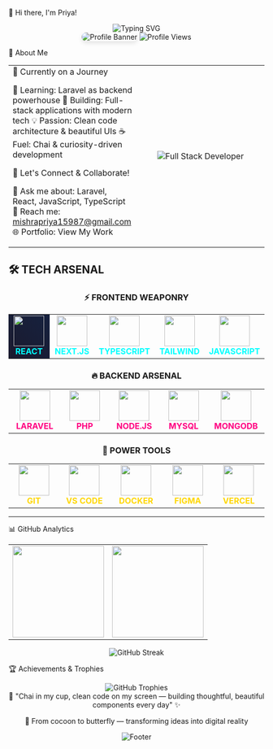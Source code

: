 🦋 Hi there, I'm Priya!
<div align="center">
  <img src="https://readme-typing-svg.herokuapp.com/?font=Fira+Code&size=32&duration=2800&pause=2000&color=A855F7&center=true&vCenter=true&width=940&lines=Full+Stack+Developer+%F0%9F%9A%80;Laravel+%7C+React+%7C+TypeScript;Building+Beautiful+Digital+Experiences+%E2%9C%A8" alt="Typing SVG" />
</div>
<div align="center">
  <img src="https://github.com/user-attachments/assets/a96549fe-8966-472e-b952-616f3a6bcf63" alt="Profile Banner" style="border-radius: 15px; box-shadow: 0 4px 8px rgba(0,0,0,0.1);" />
  <img src="https://komarev.com/ghpvc/?username=priyakumari1209&label=Profile%20views&color=blueviolet&style=for-the-badge" alt="Profile Views" />
</div>


🌟 About Me
<table style="border-collapse: collapse; border: none;">
<tr>
<td style="border: none;" width="50%">
🚀 Currently on a Journey

🌱 Learning: Laravel as backend powerhouse
🔭 Building: Full-stack applications with modern tech
💡 Passion: Clean code architecture & beautiful UIs
☕ Fuel: Chai & curiosity-driven development

🎯 Let's Connect & Collaborate!

💬 Ask me about: Laravel, React, JavaScript, TypeScript
📧 Reach me: mishrapriya15987@gmail.com
🌐 Portfolio: View My Work

</td>
<td style="border: none; text-align: center;" width="50%">
<img src="https://fiverr-res.cloudinary.com/images/t_main1,q_auto,f_auto,q_auto,f_auto/gigs/284615870/original/433e5854b95346083a296bf619257f067271e0e0/be-your-full-stack-developer-react-nextjs-laravel-nodejs.png" alt="Full Stack Developer" />
</td>
</tr>
</table>

## 🛠️ **TECH ARSENAL**

<div align="center">

### ⚡ **FRONTEND WEAPONRY**
<table>
<tr>
<td align="center" width="120" style="background: linear-gradient(45deg, #1a1a2e, #16213e);">
<img src="https://skillicons.dev/icons?i=react&theme=dark" width="60"/>
<br><strong style="color: #00ffff;">REACT</strong>

</td>
<td align="center" width="120">
<img src="https://skillicons.dev/icons?i=nextjs&theme=dark" width="60"/>
<br><strong style="color: #00ffff;">NEXT.JS</strong>

</td>
<td align="center" width="120">
<img src="https://skillicons.dev/icons?i=ts&theme=dark" width="60"/>
<br><strong style="color: #00ffff;">TYPESCRIPT</strong>

</td>
<td align="center" width="120">
<img src="https://skillicons.dev/icons?i=tailwind&theme=dark" width="60"/>
<br><strong style="color: #00ffff;">TAILWIND</strong>

</td>
<td align="center" width="120">
<img src="https://skillicons.dev/icons?i=js&theme=dark" width="60"/>
<br><strong style="color: #00ffff;">JAVASCRIPT</strong>

</td>
</tr>
</table>

### 🔥 **BACKEND ARSENAL**
<table>
<tr>
<td align="center" width="120">
<img src="https://skillicons.dev/icons?i=laravel&theme=dark" width="60"/>
<br><strong style="color: #ff0080;">LARAVEL</strong>

</td>
<td align="center" width="120">
<img src="https://skillicons.dev/icons?i=php&theme=dark" width="60"/>
<br><strong style="color: #ff0080;">PHP</strong>

</td>
<td align="center" width="120">
<img src="https://skillicons.dev/icons?i=nodejs&theme=dark" width="60"/>
<br><strong style="color: #ff0080;">NODE.JS</strong>

</td>
<td align="center" width="120">
<img src="https://skillicons.dev/icons?i=mysql&theme=dark" width="60"/>
<br><strong style="color: #ff0080;">MYSQL</strong>

</td>
<td align="center" width="120">
<img src="https://skillicons.dev/icons?i=mongodb&theme=dark" width="60"/>
<br><strong style="color: #ff0080;">MONGODB</strong>

</td>
</tr>
</table>

### 💎 **POWER TOOLS**
<table>
<tr>
<td align="center" width="120">
<img src="https://skillicons.dev/icons?i=git&theme=dark" width="60"/>
<br><strong style="color: #ffd700;">GIT</strong>
</td>
<td align="center" width="120">
<img src="https://skillicons.dev/icons?i=vscode&theme=dark" width="60"/>
<br><strong style="color: #ffd700;">VS CODE</strong>
</td>
<td align="center" width="120">
<img src="https://skillicons.dev/icons?i=docker&theme=dark" width="60"/>
<br><strong style="color: #ffd700;">DOCKER</strong>
</td>
<td align="center" width="120">
<img src="https://skillicons.dev/icons?i=figma&theme=dark" width="60"/>
<br><strong style="color: #ffd700;">FIGMA</strong>
</td>
<td align="center" width="120">
<img src="https://skillicons.dev/icons?i=vercel&theme=dark" width="60"/>
<br><strong style="color: #ffd700;">VERCEL</strong>
</td>
</tr>
</table>

</div>

---


📊 GitHub Analytics
<div align="center">
  <table>
    <tr>
      <td>
        <img height="180em" src="https://github-readme-stats.vercel.app/api?username=priyakumari1209&show_icons=true&theme=tokyonight&include_all_commits=true&count_private=true&hide_border=true"/>
      </td>
      <td>
        <img height="180em" src="https://github-readme-stats.vercel.app/api/top-langs/?username=priyakumari1209&layout=compact&langs_count=8&theme=tokyonight&hide_border=true"/>
      </td>
    </tr>
  </table>
</div>
<div align="center">
  <img src="https://github-readme-streak-stats.herokuapp.com/?user=priyakumari1209&theme=tokyonight&hide_border=true" alt="GitHub Streak" />
</div>

🏆 Achievements & Trophies
<div align="center">
  <img src="https://github-profile-trophy.vercel.app/?username=priyakumari1209&theme=tokyonight&no-frame=true&no-bg=true&margin-w=4&row=1" alt="GitHub Trophies" />
</div>



<div align="center">
💫 "Chai in my cup, clean code on my screen — building thoughtful, beautiful components every day" ✨

🦋 From cocoon to butterfly — transforming ideas into digital reality
</div>

<div align="center">
  <img src="https://capsule-render.vercel.app/api?type=waving&color=gradient&customColorList=6,11,20&height=100&section=footer&reversal=false&textBg=false" alt="Footer" />
</div>
